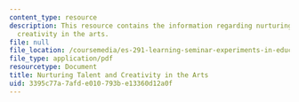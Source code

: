 ```yaml
---
content_type: resource
description: This resource contains the information regarding nurturing talent and
  creativity in the arts.
file: null
file_location: /coursemedia/es-291-learning-seminar-experiments-in-education-spring-2003/3395c77a7afde010793be13360d12a0f_MITES_291S03_2c_nurturing.pdf
file_type: application/pdf
resourcetype: Document
title: Nurturing Talent and Creativity in the Arts
uid: 3395c77a-7afd-e010-793b-e13360d12a0f
---
```


